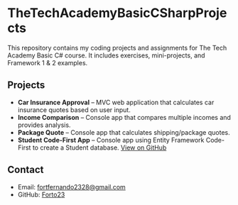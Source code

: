 # TheTechAcademyBasicCSharpProjects

This repository contains my coding projects and assignments for The Tech Academy Basic C# course. It includes exercises, mini-projects, and Framework 1 & 2 examples.

## Projects

- **Car Insurance Approval** – MVC web application that calculates car insurance quotes based on user input.
- **Income Comparison** – Console app that compares multiple incomes and provides analysis.
- **Package Quote** – Console app that calculates shipping/package quotes.
- **Student Code-First App** – Console app using Entity Framework Code-First to create a Student database. [View on GitHub](https://github.com/Forto23/StudentCodeFirstApp)

## Contact

- Email: fortfernando2328@gmail.com  
- GitHub: [Forto23](https://github.com/Forto23)

